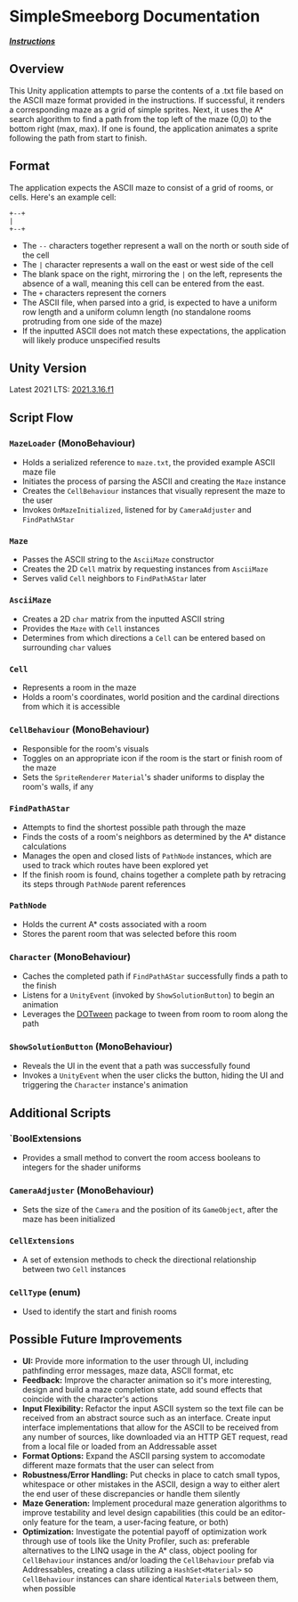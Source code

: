 # SimpleSmeeborg Documentation

_**[Instructions](https://docs.google.com/document/d/1H8M92RWBqTi0OufbuYja6BzQNnknbib8gbpJHlAts34/edit)**_

## Overview

This Unity application attempts to parse the contents of a .txt file based on the ASCII maze format provided in the instructions.
If successful, it renders a corresponding maze as a grid of simple sprites. Next, it uses the A* search algorithm to find a path from the
top left of the maze (0,0) to the bottom right (max, max). If one is found, the application animates a sprite following the path from start to finish. 

## Format

The application expects the ASCII maze to consist of a grid of rooms, or cells. Here's an example cell:

```
+--+
|   
+--+
```

* The `--` characters together represent a wall on the north or south side of the cell
* The `|` character represents a wall on the east or west side of the cell
* The blank space on the right, mirroring the `|` on the left, represents the absence of a wall, meaning this cell can be entered from the east.
* The `+` characters represent the corners
* The ASCII file, when parsed into a grid, is expected to have a uniform row length and a uniform column length (no standalone rooms protruding from one side of the maze)
* If the inputted ASCII does not match these expectations, the application will likely produce unspecified results

## Unity Version

Latest 2021 LTS: [2021.3.16.f1](https://unity.com/releases/editor/qa/lts-releases)

## Script Flow

### `MazeLoader` (MonoBehaviour)

* Holds a serialized reference to `maze.txt`, the provided example ASCII maze file
* Initiates the process of parsing the ASCII and creating the `Maze` instance
* Creates the `CellBehaviour` instances that visually represent the maze to the user
* Invokes `OnMazeInitialized`, listened for by `CameraAdjuster` and `FindPathAStar`

### `Maze`

* Passes the ASCII string to the `AsciiMaze` constructor
* Creates the 2D `Cell` matrix by requesting instances from `AsciiMaze`
* Serves valid `Cell` neighbors to `FindPathAStar` later

### `AsciiMaze`

* Creates a 2D `char` matrix from the inputted ASCII string
* Provides the `Maze` with `Cell` instances
* Determines from which directions a `Cell` can be entered based on surrounding `char` values

### `Cell`

* Represents a room in the maze
* Holds a room's coordinates, world position and the cardinal directions from which it is accessible

### `CellBehaviour` (MonoBehaviour)

* Responsible for the room's visuals
* Toggles on an appropriate icon if the room is the start or finish room of the maze
* Sets the `SpriteRenderer` `Material`'s shader uniforms to display the room's walls, if any

### `FindPathAStar` 

* Attempts to find the shortest possible path through the maze
* Finds the costs of a room's neighbors as determined by the A* distance calculations
* Manages the open and closed lists of `PathNode` instances, which are used to track which routes have been explored yet
* If the finish room is found, chains together a complete path by retracing its steps through `PathNode` parent references

### `PathNode`

* Holds the current A* costs associated with a room 
* Stores the parent room that was selected before this room 

### `Character` (MonoBehaviour)

* Caches the completed path if `FindPathAStar` successfully finds a path to the finish
* Listens for a `UnityEvent` (invoked by `ShowSolutionButton`) to begin an animation
* Leverages the [DOTween](dotween.demigiant.com) package to tween from room to room along the path

### `ShowSolutionButton` (MonoBehaviour)

* Reveals the UI in the event that a path was successfully found
* Invokes a `UnityEvent` when the user clicks the button, hiding the UI and triggering the `Character` instance's animation

## Additional Scripts

### `BoolExtensions

* Provides a small method to convert the room access booleans to integers for the shader uniforms

### `CameraAdjuster` (MonoBehaviour)

* Sets the size of the `Camera` and the position of its `GameObject`, after the maze has been initialized

### `CellExtensions`

* A set of extension methods to check the directional relationship between two `Cell` instances

### `CellType` (enum)

* Used to identify the start and finish rooms

## Possible Future Improvements

* **UI:** Provide more information to the user through UI, including pathfinding error messages, maze data, ASCII format, etc 
* **Feedback:** Improve the character animation so it's more interesting, design and build a maze completion state, add sound effects that coincide with the character's actions
* **Input Flexibility:** Refactor the input ASCII system so the text file can be received from an abstract source such as an interface. Create input interface implementations that allow for the ASCII to be received from any number of sources, like downloaded via an HTTP GET request, read from a local file or loaded from an Addressable asset
* **Format Options:** Expand the ASCII parsing system to accomodate different maze formats that the user can select from
* **Robustness/Error Handling:** Put checks in place to catch small typos, whitespace or other mistakes in the ASCII, design a way to either alert the end user of these discrepancies or handle them silently
* **Maze Generation:** Implement procedural maze generation algorithms to improve testability and level design capabilities (this could be an editor-only feature for the team, a user-facing feature, or both)
* **Optimization:** Investigate the potential payoff of optimization work through use of tools like the Unity Profiler, such as: preferable alternatives to the LINQ usage in the A* class, object pooling for `CellBehaviour` instances and/or loading the `CellBehaviour` prefab via Addressables, creating a class utilizing a `HashSet<Material>` so `CellBehaviour` instances can share identical `Material`s between them, when possible
